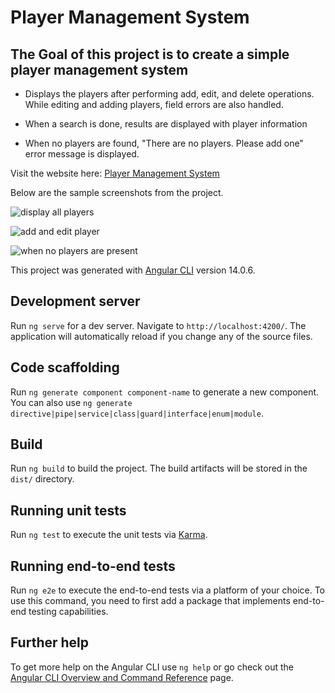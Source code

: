# Player Management System

## The Goal of this project is to create a simple player management system

- Displays the players after performing add, edit, and delete operations. While editing and adding players, field errors are also handled.

- When a search is done, results are displayed with player information 

- When no players are found, "There are no players. Please add one" error message is displayed.

Visit the website here: [Player Management System]( https://atchaya-saravanan.github.io/player-management/)

Below are the sample screenshots from the project.


![display all players](https://user-images.githubusercontent.com/109528982/191405785-bb92805e-a03b-4b09-859e-b6a296e1c5d5.JPG)

![add and edit player](https://user-images.githubusercontent.com/109528982/191405814-3d5118a1-099d-48a2-88af-042380ae438e.JPG)

![when no players are present](https://user-images.githubusercontent.com/109528982/191405837-f3c1f30a-4d52-4791-b373-660b1847c9dd.JPG)

This project was generated with [Angular CLI](https://github.com/angular/angular-cli) version 14.0.6.

## Development server

Run `ng serve` for a dev server. Navigate to `http://localhost:4200/`. The application will automatically reload if you change any of the source files.

## Code scaffolding

Run `ng generate component component-name` to generate a new component. You can also use `ng generate directive|pipe|service|class|guard|interface|enum|module`.

## Build

Run `ng build` to build the project. The build artifacts will be stored in the `dist/` directory.

## Running unit tests

Run `ng test` to execute the unit tests via [Karma](https://karma-runner.github.io).

## Running end-to-end tests

Run `ng e2e` to execute the end-to-end tests via a platform of your choice. To use this command, you need to first add a package that implements end-to-end testing capabilities.

## Further help

To get more help on the Angular CLI use `ng help` or go check out the [Angular CLI Overview and Command Reference](https://angular.io/cli) page.
